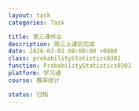 ```yaml
---
layout: task
categories: Task

title: 第三课作业
description: 周三上课后完成
date: 2020-03-01 08:00:00 +0800
class: probabilityStatistics0301
function: ProbabilityStatistics0301
platform: 学习通
course: 概率统计

status: 归档
---
```


